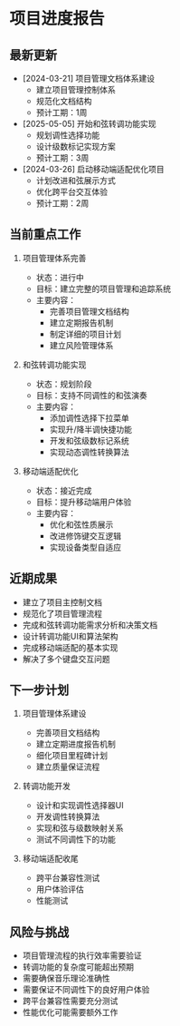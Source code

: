 # 项目进度报告

## 最新更新
- [2024-03-21] 项目管理文档体系建设
  - 建立项目管理控制体系
  - 规范化文档结构
  - 预计工期：1周
- [2025-05-05] 开始和弦转调功能实现
  - 规划调性选择功能
  - 设计级数标记实现方案
  - 预计工期：3周
- [2024-03-26] 启动移动端适配优化项目
  - 计划改进和弦展示方式
  - 优化跨平台交互体验
  - 预计工期：2周

## 当前重点工作
1. 项目管理体系完善
   - 状态：进行中
   - 目标：建立完整的项目管理和追踪系统
   - 主要内容：
     - 完善项目管理文档结构
     - 建立定期报告机制
     - 制定详细的项目计划
     - 建立风险管理体系

2. 和弦转调功能实现
   - 状态：规划阶段
   - 目标：支持不同调性的和弦演奏
   - 主要内容：
     - 添加调性选择下拉菜单
     - 实现升/降半调快捷功能
     - 开发和弦级数标记系统
     - 实现动态调性转换算法

3. 移动端适配优化
   - 状态：接近完成
   - 目标：提升移动端用户体验
   - 主要内容：
     - 优化和弦性质展示
     - 改进修饰键交互逻辑
     - 实现设备类型自适应

## 近期成果
- 建立了项目主控制文档
- 规范化了项目管理流程
- 完成和弦转调功能需求分析和决策文档
- 设计转调功能UI和算法架构
- 完成移动端适配的基本实现
- 解决了多个键盘交互问题

## 下一步计划
1. 项目管理体系建设
   - 完善项目文档结构
   - 建立定期进度报告机制
   - 细化项目里程碑计划
   - 建立质量保证流程

2. 转调功能开发
   - 设计和实现调性选择器UI
   - 开发调性转换算法
   - 实现和弦与级数映射关系
   - 测试不同调性下的功能

3. 移动端适配收尾
   - 跨平台兼容性测试
   - 用户体验评估
   - 性能测试

## 风险与挑战
- 项目管理流程的执行效率需要验证
- 转调功能的复杂度可能超出预期
- 需要确保音乐理论准确性
- 需要保证不同调性下的良好用户体验
- 跨平台兼容性需要充分测试
- 性能优化可能需要额外工作 